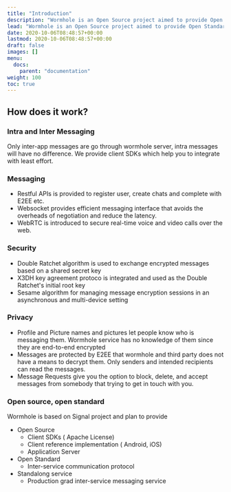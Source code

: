 ```yaml
---
title: "Introduction"
description: "Wormhole is an Open Source project aimed to provide Open Standard allows people on different apps to communicate with each other by secure, fast, and reliable protocol."
lead: "Wormhole is an Open Source project aimed to provide Open Standard allows people on different apps to communicate with each other by secure, fast, and reliable protocol."
date: 2020-10-06T08:48:57+00:00
lastmod: 2020-10-06T08:48:57+00:00
draft: false
images: []
menu:
  docs:
    parent: "documentation"
weight: 100
toc: true
---
```


## How does it work?
### Intra and Inter Messaging
Only inter-app messages are go through wormhole server, intra messages will have no difference. We provide client SDKs which help you to integrate with least effort.

### Messaging
* Restful APIs is provided to register user, create chats and complete with E2EE etc.
* Websocket provides efficient messaging interface that avoids the overheads of negotiation and reduce the latency. 
* WebRTC is introduced to secure real-time voice and video calls over the web.
### Security
* Double Ratchet algorithm is used to exchange encrypted messages based on a shared secret key 
* X3DH key agreement protoco is integrated and used as the Double Ratchet's initial root key
* Sesame algorithm for managing message encryption sessions in an asynchronous and multi-device setting
### Privacy
* Profile and Picture names and pictures let people know who is messaging them. Wormhole service has no knowledge of them since they are end-to-end encrypted
* Messages are protected by E2EE that wormhole and third party does not have a means to decrypt them. Only senders and intended recipients can read the messages.
* Message Requests give you the option to block, delete, and accept messages from somebody that trying to get in touch with you.
### Open source, open standard
Wormhole is based on Signal project and plan to provide
* Open Source
  * Client SDKs ( Apache License)
  * Client reference implementation ( Android, iOS)
  * Application Server
* Open Standard
  * Inter-service communication protocol
* Standalong service
  * Production grad inter-service messaging service